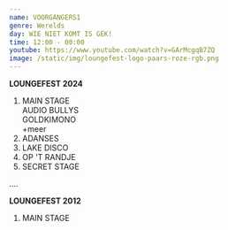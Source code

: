 ```yaml
---
name: VOORGANGERS1
genre: Werelds
day: WIE NIET KOMT IS GEK!
time: 12:00 - 00:00
youtube: https://www.youtube.com/watch?v=GArMcgqB7ZQ
image: /static/img/loungefest-logo-paars-roze-rgb.png
---
```

**L﻿OUNGEFEST 2024**

1. M﻿AIN STAGE\
   A﻿UDIO BULLYS\
   G﻿OLDKIMONO\
   +﻿meer
2. A﻿DANSES
3. L﻿AKE DISCO
4. O﻿P 'T RANDJE
5. S﻿ECRET STAGE

.﻿...

**L﻿OUNGEFEST 2012**

1. M﻿AIN STAGE